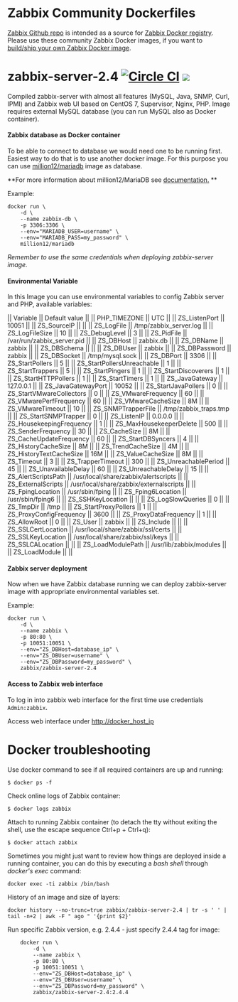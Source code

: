 Zabbix Community Dockerfiles
============================

[Zabbix Github repo](https://github.com/zabbix/zabbix-community-docker) is intended
 as a source for [Zabbix Docker registry](https://registry.hub.docker.com/repos/zabbix/).
Please use these community Zabbix Docker images, if you want to [build/ship your own Zabbix Docker image](https://github.com/zabbix/zabbix-community-docker#how-to-build-own-docker-image).

zabbix-server-2.4 [![Circle CI](https://circleci.com/gh/zabbix/zabbix-community-docker/tree/master.svg?style=svg&circle-token=930b0a85da051123bf3f2c9c28ede5b29c607665)](https://circleci.com/gh/zabbix/zabbix-community-docker/tree/master) [![](https://badge.imagelayers.io/zabbix/zabbix-server-2.4:latest.svg)](https://imagelayers.io/?images=zabbix/zabbix-server-2.4:latest 'Get your own badge on imagelayers.io')
=================

Compiled zabbix-server with almost all features (MySQL, Java, SNMP, Curl, IPMI) 
and Zabbix web UI based on CentOS 7, Supervisor, Nginx, PHP. Image requires external 
MySQL database (you can run MySQL also as Docker container).

#### Zabbix database as Docker container
To be able to connect to database we would need one to be running first. 
Easiest way to do that is to use another docker image. 
For this purpose you can use [million12/mariadb](https://registry.hub.docker.com/u/million12/mariadb/)
 image as database.

**For more information about million12/MariaDB see [documentation.](https://github.com/million12/docker-mariadb) **

Example:  

	docker run \
		-d \
		--name zabbix-db \
		-p 3306:3306 \
		--env="MARIADB_USER=username" \
		--env="MARIADB_PASS=my_password" \
		million12/mariadb

_Remember to use the same credentials when deploying zabbix-server image._


#### Environmental Variable
In this Image you can use environmental variables to config Zabbix server and PHP, available variables:

|| Variable || Default value ||
|| PHP_TIMEZONE || UTC || 
|| ZS_ListenPort || 10051 ||
|| ZS_SourceIP || ||
|| ZS_LogFile || /tmp/zabbix_server.log ||
|| ZS_LogFileSize || 10 ||
|| ZS_DebugLevel || 3 ||
|| ZS_PidFile || /var/run/zabbix_server.pid ||
|| ZS_DBHost || zabbix.db ||
|| ZS_DBName || zabbix ||
|| ZS_DBSchema || ||
|| ZS_DBUser || zabbix ||
|| ZS_DBPassword || zabbix ||
|| ZS_DBSocket || /tmp/mysql.sock ||
|| ZS_DBPort || 3306 ||
|| ZS_StartPollers || 5 ||
|| ZS_StartPollersUnreachable || 1 ||
|| ZS_StartTrappers || 5 ||
|| ZS_StartPingers || 1 ||
|| ZS_StartDiscoverers || 1 ||
|| ZS_StartHTTPPollers || 1 ||
|| ZS_StartTimers || 1 ||
|| ZS_JavaGateway || 127.0.0.1 ||
|| ZS_JavaGatewayPort || 10052 ||
|| ZS_StartJavaPollers || 0 ||
|| ZS_StartVMwareCollectors || 0 ||
|| ZS_VMwareFrequency || 60 ||
|| ZS_VMwarePerfFrequency || 60 ||
|| ZS_VMwareCacheSize || 8M ||
|| ZS_VMwareTimeout || 10 ||
|| ZS_SNMPTrapperFile || /tmp/zabbix_traps.tmp ||
|| ZS_StartSNMPTrapper || 0 ||
|| ZS_ListenIP || 0.0.0.0 ||
|| ZS_HousekeepingFrequency || 1 ||
|| ZS_MaxHousekeeperDelete || 500 ||
|| ZS_SenderFrequency || 30 ||
|| ZS_CacheSize || 8M ||
|| ZS_CacheUpdateFrequency || 60 ||
|| ZS_StartDBSyncers || 4 ||
|| ZS_HistoryCacheSize || 8M ||
|| ZS_TrendCacheSize || 4M ||
|| ZS_HistoryTextCacheSize || 16M ||
|| ZS_ValueCacheSize || 8M ||
|| ZS_Timeout || 3 ||
|| ZS_TrapperTimeout || 300 ||
|| ZS_UnreachablePeriod || 45 ||
|| ZS_UnavailableDelay || 60 ||
|| ZS_UnreachableDelay || 15 ||
|| ZS_AlertScriptsPath || /usr/local/share/zabbix/alertscripts ||
|| ZS_ExternalScripts || /usr/local/share/zabbix/externalscripts ||
|| ZS_FpingLocation || /usr/sbin/fping ||
|| ZS_Fping6Location || /usr/sbin/fping6 ||
|| ZS_SSHKeyLocation || ||
|| ZS_LogSlowQueries || 0 ||
|| ZS_TmpDir || /tmp ||
|| ZS_StartProxyPollers || 1 ||
|| ZS_ProxyConfigFrequency || 3600 ||
|| ZS_ProxyDataFrequency || 1 ||
|| ZS_AllowRoot || 0 ||
|| ZS_User || zabbix ||
|| ZS_Include || ||
|| ZS_SSLCertLocation || /usr/local/share/zabbix/ssl/certs ||
|| ZS_SSLKeyLocation || /usr/local/share/zabbix/ssl/keys ||
|| ZS_SSLCALocation || ||
|| ZS_LoadModulePath || /usr/lib/zabbix/modules ||
|| ZS_LoadModule || ||

#### Zabbix server deployment
Now when we have Zabbix database running we can deploy zabbix-server image with appropriate environmental variables set.

Example:  

	docker run \
		-d \
		--name zabbix \
		-p 80:80 \
		-p 10051:10051 \
		--env="ZS_DBHost=database_ip" \
		--env="ZS_DBUser=username" \
		--env="ZS_DBPassword=my_password" \
		zabbix/zabbix-server-2.4
        
#### Access to Zabbix web interface 
To log in into zabbix web interface for the first time use credentials `Admin:zabbix`.  

Access web interface under [http://docker_host_ip]()

Docker troubleshooting
======================

Use docker command to see if all required containers are up and running: 
```
$ docker ps -f
```
Check online logs of Zabbix container:
```
$ docker logs zabbix
```
Attach to running Zabbix container (to detach the tty without exiting the shell, 
use the escape sequence Ctrl+p + Ctrl+q):
```
$ docker attach zabbix
```
Sometimes you might just want to review how things are deployed inside a running container, you can do this by executing a _bash shell_ through _docker's exec_ command:
```
docker exec -ti zabbix /bin/bash
```
History of an image and size of layers: 
``` 
docker history --no-trunc=true zabbix/zabbix-server-2.4 | tr -s ' ' | tail -n+2 | awk -F " ago " '{print $2}'
```
Run specific Zabbix version, e.g. 2.4.4 - just specify 2.4.4 tag for image:
```
	docker run \
		-d \
		--name zabbix \
		-p 80:80 \
		-p 10051:10051 \
		--env="ZS_DBHost=database_ip" \
		--env="ZS_DBUser=username" \
		--env="ZS_DBPassword=my_password" \
		zabbix/zabbix-server-2.4:2.4.4
```